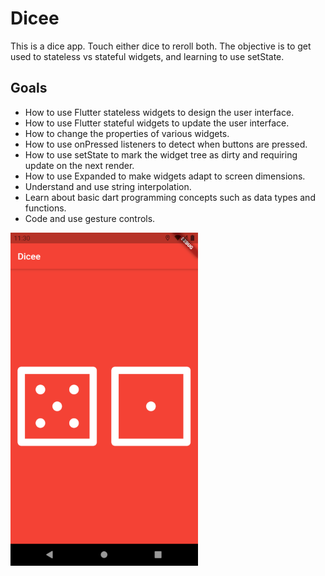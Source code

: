 # Dicee

This is a dice app. Touch either dice to reroll both. The objective is to get used to stateless vs stateful widgets, and learning to use setState.

## Goals

- How to use Flutter stateless widgets to design the user interface.
- How to use Flutter stateful widgets to update the user interface.
- How to change the properties of various widgets.
- How to use onPressed listeners to detect when buttons are pressed.
- How to use setState to mark the widget tree as dirty and requiring update on the next render.
- How to use Expanded to make widgets adapt to screen dimensions.
- Understand and use string interpolation.
- Learn about basic dart programming concepts such as data types and functions.
- Code and use gesture controls.

<img src="/resources/dicee.png" alt="Dicee Screenshot" width="300"/>
